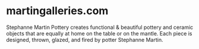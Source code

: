 # martingalleries.com
Stephanne Martin Pottery creates functional &amp; beautiful pottery and ceramic objects that are equally at home on the table or on the mantle. Each piece is designed, thrown, glazed, and fired by potter Stephanne Martin. 
